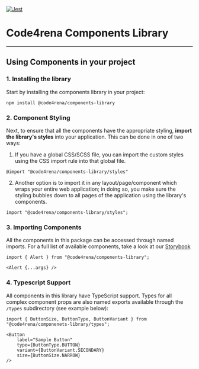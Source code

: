 [![Jest](https://github.com/code4rena-dev/components-library/actions/workflows/test-runner.yml/badge.svg)](https://github.com/code4rena-dev/components-library/actions/workflows/test-runner.yml)

# Code4rena Components Library
---

## Using Components in your project

### 1. Installing the library
Start by installing the components library in your project:

```
npm install @code4rena/components-library
```

### 2. Component Styling
Next, to ensure that all the components have the appropriate styling, **import the library's styles** into your application. This can be done in one of two ways:

1. If you have a global CSS/SCSS file, you can import the custom styles using the CSS import rule into that global file.
```
@import "@code4rena/components-library/styles"
```
2. Another option is to import it in any layout/page/component which wraps your entire web application; in doing so, you make sure the styling bubbles down to all pages of the application using the library's components.
```
import "@code4rena/components-library/styles";
```

### 3. Importing Components
All the components in this package can be accessed through named imports. For a full list of available components, take a look at our [Storybook](https://components-library-wine.vercel.app)

```
import { Alert } from "@code4rena/components-library";

<Alert {...args} />
```

### 4. Typescript Support
All components in this library have TypeScript support. Types for all complex component props are also named exports available through the `/types` subdirectory (see example below):
```
import { ButtonSize, ButtonType, ButtonVariant } from "@code4rena/componenets-library/types";

<Button
    label="Sample Button"
    type={ButtonType.BUTTON}
    variant={ButtonVariant.SECONDARY}
    size={ButtonSize.NARROW}
/>
```
